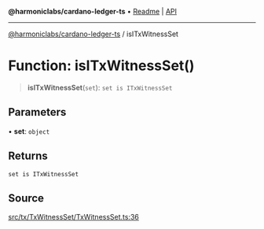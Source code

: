 **@harmoniclabs/cardano-ledger-ts** • [Readme](../Introduction) \| [API](../globals)

***

[@harmoniclabs/cardano-ledger-ts](../Introduction) / isITxWitnessSet

# Function: isITxWitnessSet()

> **isITxWitnessSet**(`set`): `set is ITxWitnessSet`

## Parameters

• **set**: `object`

## Returns

`set is ITxWitnessSet`

## Source

[src/tx/TxWitnessSet/TxWitnessSet.ts:36](https://github.com/HarmonicLabs/cardano-ledger-ts/blob/d1659b0/src/tx/TxWitnessSet/TxWitnessSet.ts#L36)
